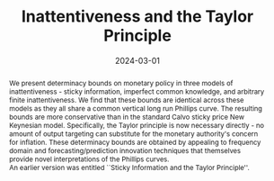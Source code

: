 ---
title: Inattentiveness and the Taylor Principle
authors:
- admin
- Mary Tzaawa-Krenzler
date: '2024-03-01'
publishDate: '2024-03-01'
publication_types:
- article
publication: ""
doi: ''
abstract: We present determinacy bounds on monetary policy in three models of inattentiveness - sticky information, imperfect common knowledge, and arbitrary finite  inattentiveness. We find that these bounds are identical across these models as they all share a common vertical long run Phillips curve. The resulting bounds are more conservative than in the standard Calvo sticky price New Keynesian model. Specifically, the Taylor principle is now necessary directly - no amount of output targeting can substitute for the monetary authority's concern for inflation. These determinacy bounds are obtained by appealing to frequency domain and forecasting/prediction innovation techniques that themselves provide novel interpretations of the Phillips curves. <br>An earlier version was entitled ``Sticky Information and the Taylor Principle''.
tags:
- Determinacy
- Taylor Rule
- Sticky Information
- Imperfect Common Knowledge
- Inattentiveness
- Frequency Domain
- z Transform
- Natural Rate Hypothesis

# Display this page in the Featured widget?
featured: true

links:
- name: IMFS Working Paper Series (earlier)
  url: https://www.imfs-frankfurt.de/forschung/imfs-working-papers/details.html?tx_mmpublications_publicationsdetail%5Bcontroller%5D=Publication&tx_mmpublications_publicationsdetail%5Bpublication%5D=449&cHash=088bc7bab3b7c61bdb014afe2f3be6e9
url_pdf: https://hessenbox-a10.rz.uni-frankfurt.de/open/Mm1QbTR0bjlvMks3M2N6bVltQ3E=/2024_JET_New_Submission/inattention_determinacy.pdf
#https://hessenbox-a10.rz.uni-frankfurt.de/getlink/fiGwfAA5bEKM1vcizn1aNF/inattention_determinacy.pdf
url_code: 'https://github.com/HugoBlox/hugo-blox-builder'
url_dataset: '#'
url_poster: '#'
url_project: ''
url_slides: ''
url_source: '#'
url_video: '#'

---